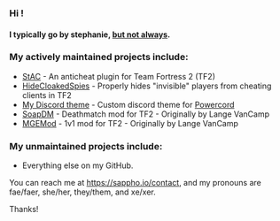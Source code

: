 ### Hi !

#### I typically go by stephanie, [but not always](https://morethanone.info).

### My actively maintained projects include:
- [StAC](https://github.com/sapphonie/StAC-tf2) - An anticheat plugin for Team Fortress 2 (TF2)
- [HideCloakedSpies](https://github.com/sapphonie/hidecloakedspies-tf2) - Properly hides "invisible" players from cheating clients in TF2
- [My Discord theme](https://github.com/sapphonie/discordCSS) - Custom discord theme for [Powercord](https://powercord.dev)
- [SoapDM](https://github.com/sapphonie/SOAP-TF2DM) - Deathmatch mod for TF2 - Originally by Lange VanCamp
- [MGEMod](https://github.com/sapphonie/MGEMod) - 1v1 mod for TF2 - Originally by Lange VanCamp

### My unmaintained projects include:
- Everything else on my GitHub.

You can reach me at https://sappho.io/contact, and my pronouns are fae/faer, she/her, they/them, and xe/xer.

Thanks!
